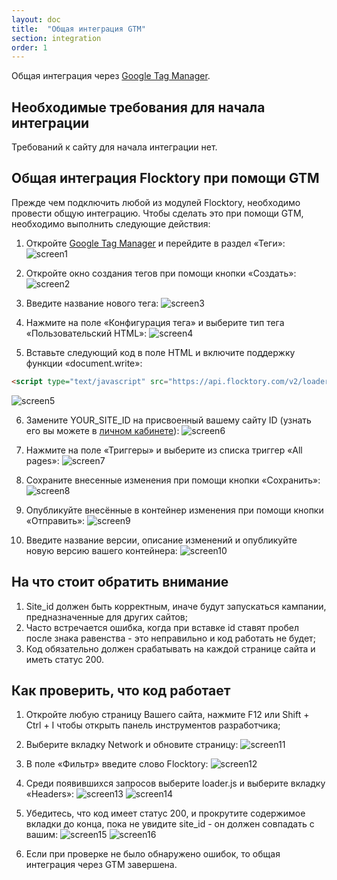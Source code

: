 ```yaml
---
layout: doc
title:  "Общая интеграция GTM"
section: integration
order: 1
---
```

Общая интеграция через [Google Tag Manager](https://www.google.com/intl/ru/tagmanager/).

## Необходимые требования для начала интеграции
Требований к сайту для начала интеграции нет.


## Общая интеграция Flocktory при помощи GTM
Прежде чем подключить любой из модулей Flocktory, необходимо провести общую интеграцию. Чтобы сделать это при помощи GTM, необходимо выполнить следующие действия:
1.	Откройте [Google Tag Manager](https://tagmanager.google.com/#/home) и перейдите в раздел «Теги»:
![screen1](https://i.imgur.com/gYEyy6V.jpg)
 
2.	Откройте окно создания тегов при помощи кнопки «Создать»:
![screen2](https://i.imgur.com/8ymyL3E.jpg)
 
3.	Введите название нового тега:
![screen3](https://i.imgur.com/TflamqX.jpg)
 
4.	Нажмите на поле «Конфигурация тега» и выберите тип тега «Пользовательский HTML»:
![screen4](https://i.imgur.com/7Z4Nkka.jpg)
 
5.	Вставьте следующий код в поле HTML и включите поддержку функции «document.write»:
```html
<script type="text/javascript" src="https://api.flocktory.com/v2/loader.js?site_id=YOUR_SITE_ID" async="async"></script>
```
![screen5](https://i.imgur.com/adEuVVU.jpg)
 
6.	Замените YOUR_SITE_ID на присвоенный вашему сайту ID (узнать его вы можете в [личном кабинете](https://cabinet.flocktory.com/)):
![screen6](https://i.imgur.com/ZLRz2vA.jpg)
 
7.	Нажмите на поле «Триггеры» и выберите из списка триггер «All pages»:
![screen7](https://i.imgur.com/RE1w5UI.jpg)
 
8.	Сохраните внесенные изменения при помощи кнопки «Сохранить»:
![screen8](https://i.imgur.com/axms4af.jpg)
 
9.	Опубликуйте внесённые в контейнер изменения при помощи кнопки «Отправить»:
![screen9](https://i.imgur.com/KsBGHQc.jpg)
 
10.	Введите название версии, описание изменений и опубликуйте новую версию вашего контейнера:
![screen10](https://i.imgur.com/yA1vClZ.jpg)
 

## На что стоит обратить внимание
1.	Site_id должен быть корректным, иначе будут запускаться кампании, предназначенные для других сайтов;
2.	Часто встречается ошибка, когда при вставке id ставят пробел после знака равенства - это неправильно и код работать не будет;
3.	Код обязательно должен срабатывать на каждой странице сайта и иметь статус 200.


## Как проверить, что код работает
1.	Откройте любую страницу Вашего сайта, нажмите F12 или Shift + Ctrl + I чтобы открыть панель инструментов разработчика;
2.	Выберите вкладку Network и обновите страницу:
![screen11](https://i.imgur.com/0QgaWOI.jpg)
 
3.	В поле «Фильтр» введите слово Flocktory:
![screen12](https://i.imgur.com/OGOryd1.jpg)
 
4.	Среди появившихся запросов выберите loader.js и выберите вкладку «Headers»:
![screen13](https://i.imgur.com/qayyvVW.jpg)
![screen14](https://i.imgur.com/3hSCxDc.jpg)
 
5.	Убедитесь, что код имеет статус 200, и прокрутите содержимое вкладки до конца, пока не увидите site_id - он должен совпадать с вашим:
![screen15](https://i.imgur.com/EAUmeaT.jpg)
![screen16](https://i.imgur.com/7NtelhQ.jpg)

6. Если при проверке не было обнаружено ошибок, то общая интеграция через GTM завершена.
